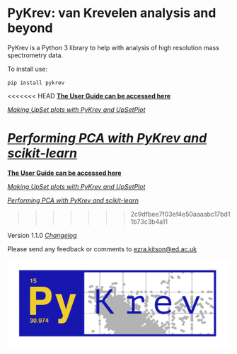 # PyKrev: van Krevelen analysis and beyond

PyKrev is a Python 3 library to help with analysis of high resolution mass spectrometry data.

To install use:

```
pip install pykrev
```

<<<<<<< HEAD
[**The User Guide can be accessed here**](https://github.com/Kzra/pykrev/blob/master/docs/user_guide/PyKrevUserGuide.html)

[*Making UpSet plots with PyKrev and UpSetPlot*](https://github.com/Kzra/pykrev/blob/master/docs/upset_plots_with_pykrev/UpSetplotswithPyKrev.html)

[*Performing PCA with PyKrev and scikit-learn*](https://github.com/Kzra/pykrev/blob/master/docs/pca_with_pykrev/PCAwithPyKrev.html)
=======
[**The User Guide can be accessed here**](https://nbviewer.jupyter.org/github/Kzra/pykrev/blob/master/docs/user_guide/PyKrevUserGuide.ipynb?flush_cache=true)

[*Making UpSet plots with PyKrev and UpSetPlot*](https://nbviewer.jupyter.org/github/Kzra/pykrev/blob/master/docs/upset_plots_with_pykrev/UpSetplotswithPyKrev.ipynb?flush_cache=true)

[*Performing PCA with PyKrev and scikit-learn*](https://nbviewer.jupyter.org/github/Kzra/pykrev/blob/master/docs/pca_with_pykrev/PCAwithPyKrev.ipynb?flush_cache=true)
>>>>>>> 2c9dfbee7f03ef4e50aaaabc17bd11b73c3b4a11

Version 1.1.0 [*Changelog*](https://github.com/Kzra/pykrev/blob/master/CHANGELOG.md)

Please send any feedback or comments to ezra.kitson@ed.ac.uk

<img src="https://github.com/Kzra/pykrev/blob/master/docs/user_guide/Pykrev_blue.png" alt="PyKrev" width="650"/>
